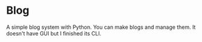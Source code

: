 # Blog
A simple blog system with Python. You can make blogs and manage them. It doesn't have GUI but I finished its CLI.
